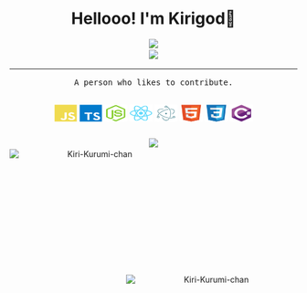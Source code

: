 <div align="center">
    <h1>Hellooo! I'm Kirigod🖤</h1>
    <img src="https://github-readme-stats.vercel.app/api?username=Kirigod&show_icons=true&theme=blueberry&title_color=04b4ff&text_color=fff&icon_color=00b4d8&hide_border=true&include_all_commits=true&count_private=true"/>
    <br>
    <img src="https://github-readme-stats.vercel.app/api/top-langs/?username=Kirigod&layout=compact&langs_count=7&theme=blueberry&title_color=04b4ff&text_color=fff&icon_color=00b4d8&hide_border=true"/>
<div>
<hr>
<p align="center">
    <samp>
         A person who likes to contribute.
    </samp>
</p>
<div align="center" style="display: inline_block"><br>
    <img align="center" alt="Kiri-Js" height="30" width="40" src="https://raw.githubusercontent.com/devicons/devicon/master/icons/javascript/javascript-plain.svg">
    <img align="center" alt="Kiri-Ts" height="30" width="40" src="https://raw.githubusercontent.com/devicons/devicon/master/icons/typescript/typescript-plain.svg">
    <img align="center" alt="Kiri-NodeJs" height="30" width="40" src="https://raw.githubusercontent.com/devicons/devicon/master/icons/nodejs/nodejs-original.svg">
    <img align="center" alt="Kiri-React" height="30" width="40" src="https://raw.githubusercontent.com/devicons/devicon/master/icons/react/react-original.svg">
    <img align="center" alt="Kiri-Electron" height="30" width="40" src="https://raw.githubusercontent.com/devicons/devicon/master/icons/electron/electron-original.svg">
    <img align="center" alt="Kiri-HTML" height="30" width="40" src="https://raw.githubusercontent.com/devicons/devicon/master/icons/html5/html5-original.svg">
    <img align="center" alt="Kiri-CSS" height="30" width="40" src="https://raw.githubusercontent.com/devicons/devicon/master/icons/css3/css3-original.svg">
    <img align="center" alt="Kiri-Csharp" height="30" width="40" src="https://raw.githubusercontent.com/devicons/devicon/master/icons/csharp/csharp-original.svg">
</div>

  ##
  
<div>
    <a align="center" href ="mailto: imperialdevelopment.contact@gmail.com"><img src="https://img.shields.io/badge/-Gmail-%23EA4335?style=for-the-badge&logo=gmail&logoColor=white" target="_blank"></a>
</div>
    
<div>
    <img align="left" alt="Kiri-Kurumi-chan" height="220" width="300" src="https://cdn.discordapp.com/attachments/841436319187206174/841436385931427920/AW3922346_18.gif">
    <img align="right" alt="Kiri-Kurumi-chan" height="220" width="300" src="https://cdn.discordapp.com/attachments/841436319187206174/841436378076282890/AW3922346_00.gif">
</div>
